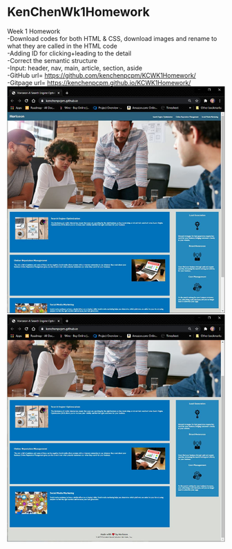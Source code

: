 # KenChenWk1Homework
Week 1 Homework</br>
-Download codes for both HTML & CSS, download images and rename to what they are called in the HTML code</br>
-Adding ID for clicking+leading to the detail</br>
-Correct the semantic structure</br>
-Input: header, nav, main, article, section, aside<br/>
-GitHub url= https://github.com/kenchenpcpm/KCWK1Homework/<br/>
-Gitpage url= https://kenchenpcpm.github.io/KCWK1Homework/<br/>
<img src="assets/images/Screenshot1.JPG" width="700"><br/>
<img src="assets/images/Screenshot2.JPG" width="700"><br/>
